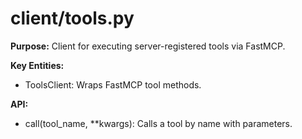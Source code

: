 # client/tools.py

**Purpose:**
Client for executing server-registered tools via FastMCP.

**Key Entities:**
- ToolsClient: Wraps FastMCP tool methods.

**API:**
- call(tool_name, **kwargs): Calls a tool by name with parameters.
